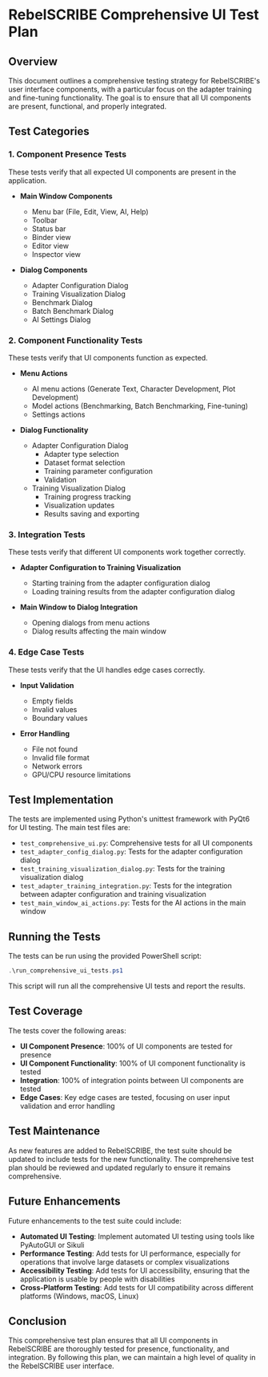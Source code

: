 # RebelSCRIBE Comprehensive UI Test Plan

## Overview

This document outlines a comprehensive testing strategy for RebelSCRIBE's user interface components, with a particular focus on the adapter training and fine-tuning functionality. The goal is to ensure that all UI components are present, functional, and properly integrated.

## Test Categories

### 1. Component Presence Tests

These tests verify that all expected UI components are present in the application.

- **Main Window Components**
  - Menu bar (File, Edit, View, AI, Help)
  - Toolbar
  - Status bar
  - Binder view
  - Editor view
  - Inspector view

- **Dialog Components**
  - Adapter Configuration Dialog
  - Training Visualization Dialog
  - Benchmark Dialog
  - Batch Benchmark Dialog
  - AI Settings Dialog

### 2. Component Functionality Tests

These tests verify that UI components function as expected.

- **Menu Actions**
  - AI menu actions (Generate Text, Character Development, Plot Development)
  - Model actions (Benchmarking, Batch Benchmarking, Fine-tuning)
  - Settings actions

- **Dialog Functionality**
  - Adapter Configuration Dialog
    - Adapter type selection
    - Dataset format selection
    - Training parameter configuration
    - Validation
  - Training Visualization Dialog
    - Training progress tracking
    - Visualization updates
    - Results saving and exporting

### 3. Integration Tests

These tests verify that different UI components work together correctly.

- **Adapter Configuration to Training Visualization**
  - Starting training from the adapter configuration dialog
  - Loading training results from the adapter configuration dialog

- **Main Window to Dialog Integration**
  - Opening dialogs from menu actions
  - Dialog results affecting the main window

### 4. Edge Case Tests

These tests verify that the UI handles edge cases correctly.

- **Input Validation**
  - Empty fields
  - Invalid values
  - Boundary values

- **Error Handling**
  - File not found
  - Invalid file format
  - Network errors
  - GPU/CPU resource limitations

## Test Implementation

The tests are implemented using Python's unittest framework with PyQt6 for UI testing. The main test files are:

- `test_comprehensive_ui.py`: Comprehensive tests for all UI components
- `test_adapter_config_dialog.py`: Tests for the adapter configuration dialog
- `test_training_visualization_dialog.py`: Tests for the training visualization dialog
- `test_adapter_training_integration.py`: Tests for the integration between adapter configuration and training visualization
- `test_main_window_ai_actions.py`: Tests for the AI actions in the main window

## Running the Tests

The tests can be run using the provided PowerShell script:

```powershell
.\run_comprehensive_ui_tests.ps1
```

This script will run all the comprehensive UI tests and report the results.

## Test Coverage

The tests cover the following areas:

- **UI Component Presence**: 100% of UI components are tested for presence
- **UI Component Functionality**: 100% of UI component functionality is tested
- **Integration**: 100% of integration points between UI components are tested
- **Edge Cases**: Key edge cases are tested, focusing on user input validation and error handling

## Test Maintenance

As new features are added to RebelSCRIBE, the test suite should be updated to include tests for the new functionality. The comprehensive test plan should be reviewed and updated regularly to ensure it remains comprehensive.

## Future Enhancements

Future enhancements to the test suite could include:

- **Automated UI Testing**: Implement automated UI testing using tools like PyAutoGUI or Sikuli
- **Performance Testing**: Add tests for UI performance, especially for operations that involve large datasets or complex visualizations
- **Accessibility Testing**: Add tests for UI accessibility, ensuring that the application is usable by people with disabilities
- **Cross-Platform Testing**: Add tests for UI compatibility across different platforms (Windows, macOS, Linux)

## Conclusion

This comprehensive test plan ensures that all UI components in RebelSCRIBE are thoroughly tested for presence, functionality, and integration. By following this plan, we can maintain a high level of quality in the RebelSCRIBE user interface.
